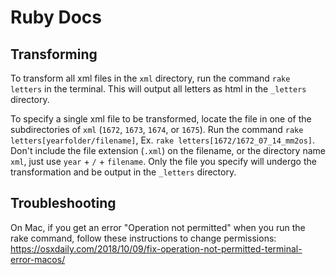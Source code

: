 # Ruby Docs

## Transforming

To transform all xml files in the `xml` directory, run the command `rake letters` in the terminal. This will output all letters as html in the `_letters` directory.

To specify a single xml file to be transformed, locate the file in one of the subdirectories of `xml` (`1672`, `1673`, `1674`, or `1675`). Run the command `rake letters[yearfolder/filename]`, Ex. `rake letters[1672/1672_07_14_mm2os]`. Don't include the file extension (`.xml`) on the filename, or the directory name `xml`, just use `year` + `/` + `filename`. Only the file you specify will undergo the transformation and be output in the `_letters` directory.

## Troubleshooting

On Mac, if you get an error "Operation not permitted" when you run the rake command, follow these instructions to change permissions: <https://osxdaily.com/2018/10/09/fix-operation-not-permitted-terminal-error-macos/>




 